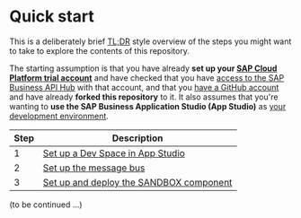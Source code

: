 # Quick start

This is a deliberately brief [TL;DR](https://www.urbandictionary.com/define.php?term=tl%3Bdr) style overview of the steps you might want to take to explore the contents of this repository. 

The starting assumption is that you have already **set up your [SAP Cloud Platform trial account](README.md#an-sap-cloud-platform-trial-account)** and have checked that you have [access to the SAP Business API Hub](README.md#access-to-the-sap-business-api-hub) with that account, and that you [have a GitHub account](README.md#a-github-account) and have already **forked this repository** to it. It also assumes that you're wanting to **use the SAP Business Application Studio (App Studio)** as [your development environment](README.md#a-development-environment).

|Step|Description|
|-|-|
|1|[Set up a Dev Space in App Studio](usingappstudio.md)|
|2|[Set up the message bus](messagebus/)|
|3|[Set up and deploy the SANDBOX component](s4hana/sandbox/)|

(to be continued ...)
